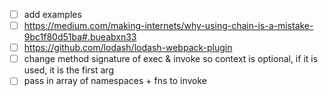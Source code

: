 - [ ] add examples
- [ ] https://medium.com/making-internets/why-using-chain-is-a-mistake-9bc1f80d51ba#.bueabxn33
- [ ] https://github.com/lodash/lodash-webpack-plugin
- [ ] change method signature of exec & invoke so context is optional, if it is used, it is the first arg
- [ ] pass in array of namespaces + fns to invoke
